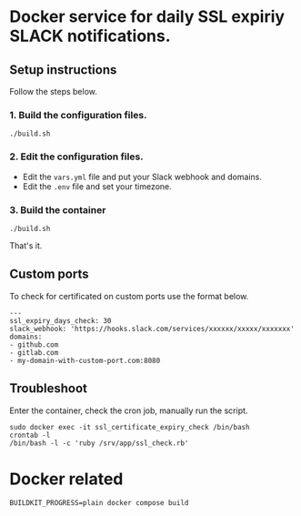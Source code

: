 # Docker service for daily SSL expiriy SLACK notifications.

## Setup instructions

Follow the steps below.

### 1. Build the configuration files.

````
./build.sh
````

### 2. Edit the configuration files.

* Edit the `vars.yml` file and put your Slack webhook and domains.
* Edit the `.env` file and set your timezone.

### 3. Build the container

````
./build.sh
````

That's it.

## Custom ports

To check for certificated on custom ports use the format below.

````
---
ssl_expiry_days_check: 30
slack_webhook: 'https://hooks.slack.com/services/xxxxxx/xxxxx/xxxxxxx'
domains:
- github.com
- gitlab.com
- my-domain-with-custom-port.com:8080
````

## Troubleshoot

Enter the container, check the cron job, manually run the script.

````
sudo docker exec -it ssl_certificate_expiry_check /bin/bash
crontab -l
/bin/bash -l -c 'ruby /srv/app/ssl_check.rb'
````

# Docker related

````
BUILDKIT_PROGRESS=plain docker compose build
````
